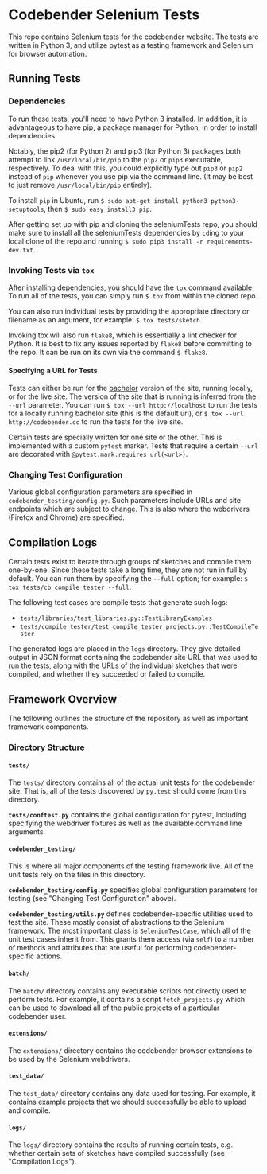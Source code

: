 # Codebender Selenium Tests

This repo contains Selenium tests for the codebender website.  The tests are
written in Python 3, and utilize pytest as a testing framework and Selenium
for browser automation.

## Running Tests

### Dependencies

To run these tests, you'll need to have Python 3 installed. In addition, it is
advantageous to have pip, a package manager for Python, in order to install
dependencies.

Notably, the pip2 (for Python 2) and pip3 (for Python 3) packages both attempt
to link `/usr/local/bin/pip` to the `pip2` or `pip3` executable, respectively.
To deal with this, you could explicitly type out `pip3` or `pip2` instead of
`pip` whenever you use pip via the command line. (It may be best to just remove
`/usr/local/bin/pip` entirely).

To install `pip` in Ubuntu, run `$ sudo apt-get install python3
python3-setuptools`, then `$ sudo easy_install3 pip`.

After getting set up with pip and cloning the seleniumTests repo, you should
make sure to install all the seleniumTests dependencies by `cd`ing to your local
clone of the repo and running `$ sudo pip3 install -r requirements-dev.txt`.

### Invoking Tests via `tox`

After installing dependencies, you should have the `tox` command available. To
run all of the tests, you can simply run `$ tox` from within the cloned repo.

You can also run individual tests by providing the appropriate directory or
filename as an argument, for example: `$ tox tests/sketch`.

Invoking tox will also run `flake8`, which is essentially a lint checker for
Python. It is best to fix any issues reported by `flake8` before committing
to the repo. It can be run on its own via the command `$ flake8`.

#### Specifying a URL for Tests

Tests can either be run for the
[bachelor](https://github.com/codebendercc/bachelor) version of the site,
running locally, or for the live site. The version of the site that is running
is inferred from the `--url` parameter. You can run `$ tox --url
http://localhost` to run the tests for a locally running bachelor site (this is
the default url), or `$ tox --url http://codebender.cc` to run the tests for the
live site.

Certain tests are specially written for one site or the other. This is
implemented with a custom `pytest` marker. Tests that require a certain `--url`
are decorated with `@pytest.mark.requires_url(<url>)`.

### Changing Test Configuration

Various global configuration parameters are specified in
`codebender_testing/config.py`.  Such parameters include URLs and site endpoints
which are subject to change.  This is also where the webdrivers (Firefox and
Chrome) are specified.

## Compilation Logs

Certain tests exist to iterate through groups of sketches and compile them
one-by-one.  Since these tests take a long time, they are not run in full by
default. You can run them by specifying the `--full` option; for example: `$ tox
tests/cb_compile_tester --full`.

The following test cases are compile tests that generate such logs:
- `tests/libraries/test_libraries.py::TestLibraryExamples`
- `tests/compile_tester/test_compile_tester_projects.py::TestCompileTester`

The generated logs are placed in the `logs` directory. They give detailed output
in JSON format containing the codebender site URL that was used to run the
tests, along with the URLs of the individual sketches that were compiled, and
whether they succeeded or failed to compile.

## Framework Overview

The following outlines the structure of the repository as well as important
framework components.

### Directory Structure

#### `tests/`

The `tests/` directory contains all of the actual unit tests for the codebender
site. That is, all of the tests discovered by `py.test` should come from this
directory.

**`tests/conftest.py`** contains the global configuration for pytest,
including specifying the webdriver fixtures as well as the available command
line arguments.

#### `codebender_testing/`

This is where all major components of the testing framework live. All of the
unit tests rely on the files in this directory.

**`codebender_testing/config.py`** specifies global configuration parameters for
testing (see "Changing Test Configuration" above).

**`codebender_testing/utils.py`** defines codebender-specific utilities used to
test the site. These mostly consist of abstractions to the Selenium framework.
The most important class is `SeleniumTestCase`, which all of the unit test cases
inherit from. This grants them access (via `self`) to a number of methods and
attributes that are useful for performing codebender-specific actions.

#### `batch/`

The `batch/` directory contains any executable scripts not directly used to
perform tests. For example, it contains a script `fetch_projects.py` which can
be used to download all of the public projects of a particular codebender user.

#### `extensions/`

The `extensions/` directory contains the codebender browser extensions to be
used by the Selenium webdrivers.

#### `test_data/`

The `test_data/` directory contains any data used for testing. For example, it
contains example projects that we should successfully be able to upload and
compile.

#### `logs/`

The `logs/` directory contains the results of running certain tests, e.g.
whether certain sets of sketches have compiled successfully (see "Compilation
Logs").

